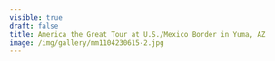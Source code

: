 ```yaml
---
visible: true
draft: false
title: America the Great Tour at U.S./Mexico Border in Yuma, AZ
image: /img/gallery/mm1104230615-2.jpg
---
```

